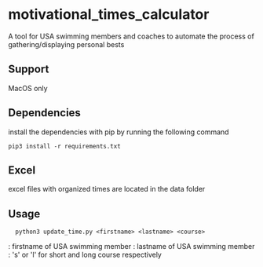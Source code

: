 # motivational_times_calculator
A tool for USA swimming members and coaches to automate the process of gathering/displaying personal bests

## Support
MacOS only

## Dependencies
install the dependencies with pip by running the following command
```
pip3 install -r requirements.txt

```

## Excel
excel files with organized times are located in the data folder

## Usage
```
  python3 update_time.py <firstname> <lastname> <course>
```
<firstname>: firstname of USA swimming member
<lastname>: lastname of USA swimming member
<course>: 's' or 'l' for short and long course respectively
  
